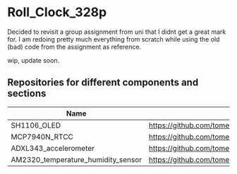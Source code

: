 # Roll_Clock_328p
Decided to revisit a group assignment from uni that I didnt get a great mark for.
I am redoing pretty much everything from scratch while using the old (bad) code from
the assignment as reference.

wip, update soon. 

## Repositories for different components and sections
| Name | Link |
|---|---|
| SH1106_OLED | https://github.com/tomedwa/SH1106_OLED |
| MCP7940N_RTCC | https://github.com/tomedwa/MCP7940N_RTCC |
| ADXL343_accelerometer | https://github.com/tomedwa/ADXL343_accelerometer |
| AM2320_temperature_humidity_sensor | https://github.com/tomedwa/AM2320_temperature_humidity_sensor |
